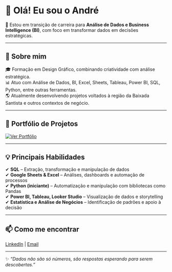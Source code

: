 # 👋 Olá! Eu sou o André

🎯 Estou em transição de carreira para **Análise de Dados e Business Intelligence (BI)**, com foco em transformar dados em decisões estratégicas.

---

## 🚀 Sobre mim  
🎓 Formação em Design Gráfico, combinando criatividade com análise estratégica.  
📊 Atuo com Análise de Dados, BI, Excel, Sheets, Tableau, Power BI, SQL, Python, entre outras ferramentas.  
🌎 Atualmente desenvolvendo projetos voltados à região da Baixada Santista e outros contextos de negócio.

---

## 💼 Portfólio de Projetos

[![Ver Portfólio](https://raw.githubusercontent.com/andreribeirodata/analise-vendas-globais/main/screenshots/dashboard-geral-sem-filtro.png)](https://github.com/andreribeirodata/analise-vendas-globais)

---

## 💡 Principais Habilidades

✔ **SQL** – Extração, transformação e manipulação de dados  
✔ **Google Sheets & Excel** – Análises, dashboards e automação de processos  
✔ **Python (iniciante)** – Automatização e manipulação com bibliotecas como Pandas  
✔ **Power BI, Tableau, Looker Studio** – Visualização de dados e storytelling  
✔ **Estatística e Análise de Negócios** – Identificação de padrões e apoio à decisão

---

## 📫 Como me encontrar  
[LinkedIn](https://www.linkedin.com/in/andreribeiro-analytics/) | [Email](mailto:andreribeiro.analytics@gmail.com)

---

✨ _“Dados não são só números, são respostas esperando para serem descobertas.”_
